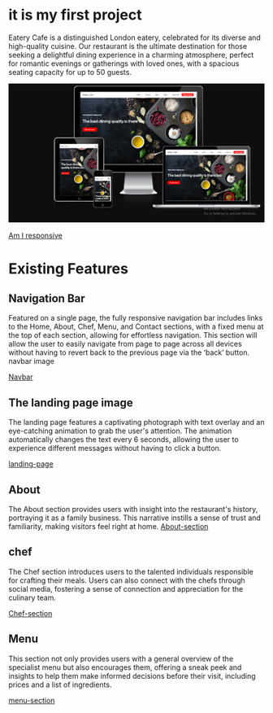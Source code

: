 # it is my first project

Eatery Cafe is a distinguished London eatery, celebrated for its diverse and high-quality cuisine. Our restaurant is the ultimate destination for those seeking a delightful dining experience in a charming atmosphere, perfect for romantic evenings or gatherings with loved ones, with a spacious seating capacity for up to 50 guests.

![Am I responsive](./assets/images/Responsive.png)

[Am I responsive](https://ui.dev/amiresponsive?url=https://saba-baroughi.github.io/Final-Project-CI/)

# Existing Features

## Navigation Bar

Featured on a single page, the fully responsive navigation bar includes links to the Home, About, Chef, Menu, and Contact sections, with a fixed menu at the top of each section, allowing for effortless navigation.
This section will allow the user to easily navigate from page to page across all devices without having to revert back to the previous page via the ‘back’ button.
navbar image

[Navbar](./assets/images/navbar.png)

## The landing page image

The landing page features a captivating photograph with text overlay and an eye-catching animation to grab the user's attention. The animation automatically changes the text every 6 seconds, allowing the user to experience different messages without having to click a button.

[landing-page](./assets/images/landing-page.png)

## About

The About section provides users with insight into the restaurant's history, portraying it as a family business. This narrative instills a sense of trust and familiarity, making visitors feel right at home.
[About-section](./assets/images/about-image.jpg)

## chef

The Chef section introduces users to the talented individuals responsible for crafting their meals. Users can also connect with the chefs through social media, fostering a sense of connection and appreciation for the culinary team.

[Chef-section](./assets/images/chef.png)

## Menu

This section not only provides users with a general overview of the specialist menu but also encourages them, offering a sneak peek and insights to help them make informed decisions before their visit, including prices and a list of ingredients.

[menu-section](./assets/images/menu.section.png)
